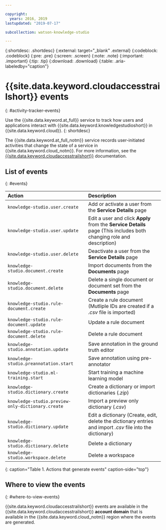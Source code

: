 ```yaml
---

copyright:
  years: 2016, 2019
lastupdated: "2019-07-17"

subcollection: watson-knowledge-studio

---
```


{:shortdesc: .shortdesc}
{:external: target="_blank" .external}
{:codeblock: .codeblock}
{:pre: .pre}
{:screen: .screen}
{:note: .note}
{:important: .important}
{:tip: .tip}
{:download: .download}
{:table: .aria-labeledby="caption"}


# {{site.data.keyword.cloudaccesstrailshort}} events
{: #activity-tracker-events}

Use the {{site.data.keyword.at_full}} service to track how users and applications interact with {{site.data.keyword.knowledgestudioshort}} in {{site.data.keyword.cloud}}. 
{: shortdesc}

The {{site.data.keyword.at_full_notm}} service records user-initiated activities that change the state of a service in {{site.data.keyword.cloud_notm}}. For more information, see the [{{site.data.keyword.cloudaccesstrailshort}}](/docs/services/Activity-Tracker-with-LogDNA?topic=logdnaat-getting-started#getting-started) documentation.

<!-- You can create different sections to group events by area. -->

## List of events
{: #events}

<!-- Make sure you introduce the table with a detailed description that immediately precedes it. For example, see https://{DomainName}/docs/services/cloud-activity-tracker/services/at_events_cf.html#catalog. -->

| Action | Description | 
|:-----------------|:-----------------|
| `knowledge-studio.user.create` | Add or activate a user from the **Service Details** page | 
| `knowledge-studio.user.update` | Edit a user and click **Apply** from the **Service Details** page (This includes both changing role and description)| 
| `knowledge-studio.user.delete` | Deactivate a user from the **Service Details** page | 
| `knowledge-studio.document.create` | Import documents from the **Documents** page | 
| `knowledge-studio.document.delete` | Delete a single document or document set from the **Documents** page | 
| `knowledge-studio.rule-document.create` | Create a rule document (Mutliple IDs are created if a *.csv* file is imported)| 
| `knowledge-studio.rule-document.update` | Update a rule document | 
| `knowledge-studio.rule-document.delete` | Delete a rule document | 
| `knowledge-studio.annotation.update` | Save annotation in the ground truth editor | 
| `knowledge-studio.preannotation.start` | Save annotation using pre-annotator | 
| `knowledge-studio.ml-training.start` | Start training a machine learning model | 
| `knowledge-studio.dictionary.create` | Create a dictionary or import dictionaries (*.zip*)| 
| `knowledge-studio.preview-only-dictionary.create` | Import a preview only dictionary (*.csv*)| 
| `knowledge-studio.dictionary.update` | Edit a dictionary (Create, edit, delete the dictionary entries and import *.csv* file into the dictionary)| 
| `knowledge-studio.dictionary.delete` | Delete a dictionary | 
| `knowledge-studio.workspace.delete` | Delete a workspace |
{: caption="Table 1. Actions that generate events" caption-side="top"}


## Where to view the events
{: #where-to-view-events}

{{site.data.keyword.cloudaccesstrailshort}} events are available in the {{site.data.keyword.cloudaccesstrailshort}} **account domain** that is available in the {{site.data.keyword.cloud_notm}} region where the events are generated.




